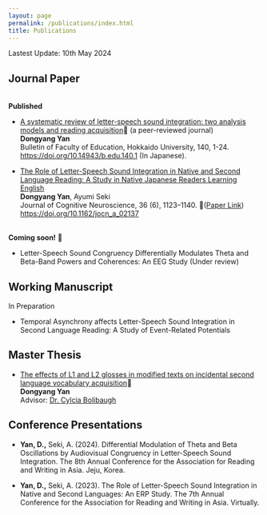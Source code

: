 ```yaml
---
layout: page
permalink: /publications/index.html
title: Publications
---
```


Lastest Update: 10th May 2024&nbsp; 

## Journal Paper
<br>**Published**
- [A systematic review of letter-speech sound integration:
two analysis models and reading acquisition](https://ydyxj.github.io/file/1.pdf)🔗 (a peer-reviewed journal)<br>**Dongyang Yan**<br>Bulletin of Faculty of
Education, Hokkaido University, 140, 1-24. https://doi.org/10.14943/b.edu.140.1 (In Japanese).

 - [The Role of Letter-Speech Sound Integration in Native and Second Language Reading: A Study in Native Japanese Readers Learning English](https://ydyxj.github.io/file/journal1.pdf) <br>**Dongyang Yan**, Ayumi Seki<br>Journal of Cognitive Neuroscience, 36 (6), 1123–1140. 🔗([Paper Link](https://direct.mit.edu/jocn/article/doi/10.1162/jocn_a_02137/119830))
 https://doi.org/10.1162/jocn_a_02137
 
 

 <br>**Coming soon!** 🚀
- Letter-Speech Sound Congruency Differentially Modulates Theta and Beta-Band Powers and Coherences: An EEG Study (Under review)

## Working Manuscript
In Preparation 

- Temporal Asynchrony affects Letter-Speech Sound Integration in Second Language Reading: A Study of Event-Related Potentials 


## Master Thesis

- [The effects of L1 and L2 glosses in modified texts on incidental second language vocabulary acquisition](https://ydyxj.github.io/file/MAthesis.pdf)🔗
<br>**Dongyang Yan**
<br>Advisor: [Dr. Cylcia Bolibaugh](https://pure.york.ac.uk/portal/en/persons/cylcia-bolibaugh)


## Conference Presentations
- **Yan, D.,**  Seki, A. (2024). Differential Modulation of Theta and Beta Oscillations by Audiovisual Congruency in Letter-Speech Sound Integration. The 8th Annual Conference for the Association for Reading and Writing in Asia. Jeju, Korea.

- **Yan, D.,** Seki, A. (2023). The Role of Letter-Speech Sound Integration in Native and Second Languages: An ERP Study.
The 7th Annual Conference for the Association for Reading and Writing in Asia. Virtually. 